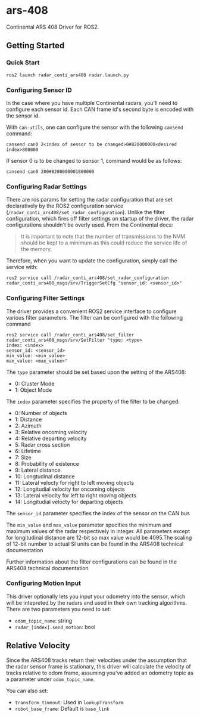 # ars-408

Continental ARS 408 Driver for ROS2.

## Getting Started

### Quick Start

```
ros2 launch radar_conti_ars408 radar.launch.py
```

### Configuring Sensor ID

In the case where you have multiple Continental radars, you'll need to configure each sensor id. Each CAN frame id's second byte is encoded with the sensor id. 

With `can-utils`, one can configure the sensor with the following `cansend` command:

```
cansend can0 2<index of sensor to be changed>0#820000000<desired index>800000
```

If sensor 0 is to be changed to sensor 1, command would be as follows:

```
cansend can0 200#8200000001800000
```

### Configuring Radar Settings

There are ros params for setting the radar configuration that are set declaratively by the ROS2 configuration service (`/radar_conti_ars408/set_radar_configuration`). Unlike the filter configuration, which fires off filter settings on startup of the driver, the radar configurations shouldn't be overly used. From the Continental docs:

> It is important to note that the number of transmissions to the NVM should be kept to a minimum as this could reduce the service life of the memory.

Therefore, when you want to update the configuration, simply call the service with:
```
ros2 service call /radar_conti_ars408/set_radar_configuration radar_conti_ars408_msgs/srv/TriggerSetCfg "sensor_id: <sensor_id>"
```

### Configuring Filter Settings

The driver provides a convenient ROS2 service interface to configure various filter parameters. The filter can be configured with the following command

```
ros2 service call /radar_conti_ars408/set_filter radar_conti_ars408_msgs/srv/SetFilter "type: <type>
index: <index>
sensor_id: <sensor_id>
min_value: <min_value>
max_value: <max_value>"
```

The `type` parameter should be set based upon the setting of the ARS408:
- 0: Cluster Mode
- 1: Object Mode

The `index` parameter specifies the property of the filter to be changed:
- 0: Number of objects
- 1: Distance
- 2: Azimuth
- 3: Relative oncoming velocity
- 4: Relative departing velocity
- 5: Radar cross section
- 6: Lifetime
- 7: Size
- 8: Probability of existence
- 9: Lateral distance
- 10: Longtudinal distance
- 11: Lateral velocty for right to left moving objects
- 12: Longitudial velocity for oncoming objects
- 13: Lateral velocity for left to right moving objects
- 14: Longitudial velocty for departing objects

The `sensor_id` parameter specifies the index of the sensor on the CAN bus

The `min_value` and `max_value` parameter specifies the minimum and maximum values of the radar respectively in integer. All parameters except for longitudinal distance are 12-bit so max value would be 4095.The scaling of 12-bit number to actual SI units can be found in the ARS408 technical documentation

Further information about the filter configurations can be found in the ARS408 technical documentation

### Configuring Motion Input

This driver optionally lets you input your odometry into the sensor, which will be intepreted by the radars and used in their own tracking algorithms. There are two parameters you need to set:

- `odom_topic_name`: string
- `radar_[index].send_motion`: bool

## Relative Velocity

Since the ARS408 tracks return their velocities under the assumption that the radar sensor frame is stationary, this driver will calculate the velocity of tracks relative to odom frame, assuming you've added an odometry topic as a parameter under `odom_topic_name`.

You can also set:
- `transform_timeout`: Used in `lookupTransform`
- `robot_base_frame`: Default is `base_link`

